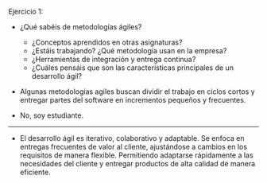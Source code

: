 Ejercicio 1:
- ¿Qué sabéis de metodologías ágiles?
    - ¿Conceptos aprendidos en otras asignaturas?
    - ¿Estáis trabajando? ¿Qué metodología usan en la empresa?
    - ¿Herramientas de integración y entrega continua?
    - ¿Cuáles pensáis que son las características principales de un desarrollo ágil?


-	Algunas metodologías agiles buscan dividir el trabajo en ciclos cortos y entregar partes del software en incrementos pequeños y frecuentes.
-	No, soy estudiante.
-	--
-   El desarrollo ágil es iterativo, colaborativo y adaptable. Se enfoca en entregas frecuentes de valor al cliente, ajustándose a cambios en los requisitos de manera flexible. Permitiendo adaptarse rápidamente a las necesidades del cliente y entregar productos de alta calidad de manera eficiente.